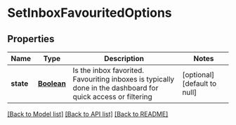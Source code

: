 # SetInboxFavouritedOptions
## Properties

Name | Type | Description | Notes
------------ | ------------- | ------------- | -------------
**state** | [**Boolean**](boolean) | Is the inbox favorited. Favouriting inboxes is typically done in the dashboard for quick access or filtering | [optional] [default to null]

[[Back to Model list]](../README#documentation-for-models) [[Back to API list]](../README#documentation-for-api-endpoints) [[Back to README]](../README)

